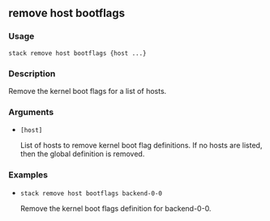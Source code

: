 ## remove host bootflags

### Usage

`stack remove host bootflags {host ...}`

### Description

Remove the kernel boot flags for a list of hosts.

### Arguments

* `[host]`

   List of hosts to remove kernel boot flag definitions. If no hosts are
	listed, then the global definition is removed.


### Examples

* `stack remove host bootflags backend-0-0`

   Remove the kernel boot flags definition for backend-0-0.



